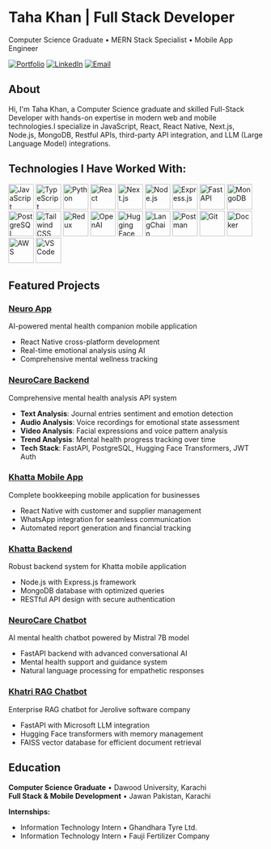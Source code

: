 # Taha Khan | Full Stack Developer

Computer Science Graduate • MERN Stack Specialist • Mobile App Engineer

[![Portfolio](https://img.shields.io/badge/Portfolio-000000?style=flat&logo=vercel&logoColor=white)](https://taha-alpha.vercel.app/)
[![LinkedIn](https://img.shields.io/badge/LinkedIn-0077B5?style=flat&logo=linkedin&logoColor=white)](https://www.linkedin.com/in/tahakk/)
[![Email](https://img.shields.io/badge/Email-EA4335?style=flat&logo=gmail&logoColor=white)](mailto:tahak6715@gmail.com)

## About

Hi, I'm Taha Khan, a Computer Science graduate and skilled Full-Stack Developer with hands-on expertise in modern web and mobile technologies.I specialize in JavaScript, React, React Native, Next.js, Node.js, MongoDB, Restful APIs, third-party API integration, and LLM (Large Language Model) integrations.

## Technologies I Have Worked With:

<p>
<img src="https://cdn.jsdelivr.net/gh/devicons/devicon/icons/javascript/javascript-original.svg" alt="JavaScript" width="50" height="50"/>
<img src="https://cdn.jsdelivr.net/gh/devicons/devicon/icons/typescript/typescript-original.svg" alt="TypeScript" width="50" height="50"/>
<img src="https://cdn.jsdelivr.net/gh/devicons/devicon/icons/python/python-original.svg" alt="Python" width="50" height="50"/>
<img src="https://cdn.jsdelivr.net/gh/devicons/devicon/icons/react/react-original.svg" alt="React" width="50" height="50"/>
<img src="https://cdn.jsdelivr.net/gh/devicons/devicon/icons/nextjs/nextjs-original.svg" alt="Next.js" width="50" height="50"/>
<img src="https://cdn.jsdelivr.net/gh/devicons/devicon/icons/nodejs/nodejs-original.svg" alt="Node.js" width="50" height="50"/>
<img src="https://cdn.jsdelivr.net/gh/devicons/devicon/icons/express/express-original.svg" alt="Express.js" width="50" height="50"/>
<img src="https://cdn.jsdelivr.net/gh/devicons/devicon/icons/fastapi/fastapi-original.svg" alt="FastAPI" width="50" height="50"/>
<img src="https://cdn.jsdelivr.net/gh/devicons/devicon/icons/mongodb/mongodb-original.svg" alt="MongoDB" width="50" height="50"/>
<img src="https://cdn.jsdelivr.net/gh/devicons/devicon/icons/postgresql/postgresql-original.svg" alt="PostgreSQL" width="50" height="50"/>
<img src="https://cdn.jsdelivr.net/gh/devicons/devicon/icons/tailwindcss/tailwindcss-original.svg" alt="Tailwind CSS" width="50" height="50"/>
<img src="https://cdn.jsdelivr.net/gh/devicons/devicon/icons/redux/redux-original.svg" alt="Redux" width="50" height="50"/>
<img src="https://user-images.githubusercontent.com/25181517/192108372-f71d70ac-7ae6-4c0d-8395-51d8870c2ef0.png" alt="OpenAI" width="50" height="50"/>
<img src="https://huggingface.co/front/assets/huggingface_logo-noborder.svg" alt="Hugging Face" width="50" height="50"/>
<img src="https://avatars.githubusercontent.com/u/126733545?s=200&v=4" alt="LangChain" width="50" height="50"/>
<img src="https://www.svgrepo.com/show/354202/postman-icon.svg" alt="Postman" width="50" height="50"/>
<img src="https://cdn.jsdelivr.net/gh/devicons/devicon/icons/git/git-original.svg" alt="Git" width="50" height="50"/>
<img src="https://cdn.jsdelivr.net/gh/devicons/devicon/icons/docker/docker-original.svg" alt="Docker" width="50" height="50"/>
<img src="https://cdn.jsdelivr.net/gh/devicons/devicon/icons/amazonwebservices/amazonwebservices-original-wordmark.svg" alt="AWS" width="50" height="50"/>
<img src="https://cdn.jsdelivr.net/gh/devicons/devicon/icons/vscode/vscode-original.svg" alt="VS Code" width="50" height="50"/>
</p>

## Featured Projects


### [Neuro App](https://github.com/Tahadevv/NEURO-APP-BUILD)
AI-powered mental health companion mobile application
- React Native cross-platform development
- Real-time emotional analysis using AI
- Comprehensive mental wellness tracking

### [NeuroCare Backend](https://github.com/Mohib-zs/Neurocare-Backend)
Comprehensive mental health analysis API system
- **Text Analysis**: Journal entries sentiment and emotion detection
- **Audio Analysis**: Voice recordings for emotional state assessment
- **Video Analysis**: Facial expressions and voice pattern analysis
- **Trend Analysis**: Mental health progress tracking over time
- **Tech Stack**: FastAPI, PostgreSQL, Hugging Face Transformers, JWT Auth

### [Khatta Mobile App](https://github.com/Tahadevv/Khatta-Mobile-Appp)
Complete bookkeeping mobile application for businesses
- React Native with customer and supplier management
- WhatsApp integration for seamless communication
- Automated report generation and financial tracking

### [Khatta Backend](https://github.com/Tahadevv/khataapp-backend)
Robust backend system for Khatta mobile application
- Node.js with Express.js framework
- MongoDB database with optimized queries
- RESTful API design with secure authentication

### [NeuroCare Chatbot](https://github.com/Tahadevv/NEUROCARE_CHATBOT)
AI mental health chatbot powered by Mistral 7B model
- FastAPI backend with advanced conversational AI
- Mental health support and guidance system
- Natural language processing for empathetic responses

### [Khatri RAG Chatbot](https://github.com/Tahadevv/khatri-chatbot)
Enterprise RAG chatbot for Jerolive software company
- FastAPI with Microsoft LLM integration
- Hugging Face transformers with memory management
- FAISS vector database for efficient document retrieval

## Education

**Computer Science Graduate** • Dawood University, Karachi  
**Full Stack & Mobile Development** • Jawan Pakistan, Karachi

**Internships:**
- Information Technology Intern • Ghandhara Tyre Ltd.
- Information Technology Intern • Fauji Fertilizer Company

